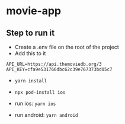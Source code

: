 # movie-app

## Step to run it
- Create a .env file on the root of the project
- Add this to it
```
API_URL=https://api.themoviedb.org/3
API_KEY=cfa9e531766dbc62c39e767373bd05c7
```
- `yarn install`
- `npx pod-install ios`

- run ios: `yarn ios`
- run android: `yarn android`
